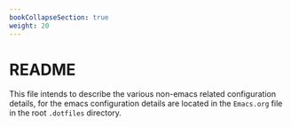 ```yaml
---
bookCollapseSection: true
weight: 20
---
```


# README

This file intends to describe the various non-emacs related configuration details, for the emacs configuration details are located in the `Emacs.org` file in the root `.dotfiles` directory.
